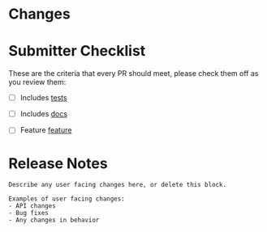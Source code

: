 <!-- 🎉🎉🎉 Thank you for the PR!!! 🎉🎉🎉 -->

# Changes

<!-- Describe your changes here- ideally you can get that description straight from
your descriptive commit message(s)! -->

# Submitter Checklist

These are the criteria that every PR should meet, please check them off as you
review them:

- [ ] Includes [tests]()
- [ ] Includes [docs]() 
- [ ] Feature [feature]() 



# Release Notes

```
Describe any user facing changes here, or delete this block.

Examples of user facing changes:
- API changes
- Bug fixes
- Any changes in behavior

```
